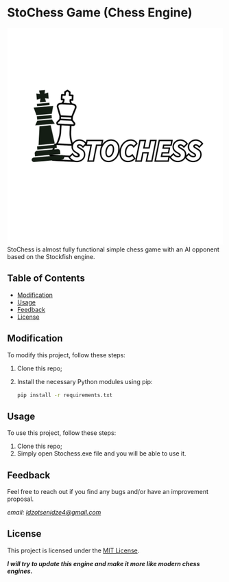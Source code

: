 # StoChess Game (Chess Engine)
![Image Alt Text](imgs/Stochess_logo.png)
StoChess is almost fully functional simple chess game with an AI opponent based on the Stockfish engine.


## Table of Contents
- [Modification](#modification)
- [Usage](#usage)
- [Feedback](#feedback)
- [License](#license)
 
## Modification
To modify this project, follow these steps:
1. Clone this repo;
2. Install the necessary Python modules using pip:

   ```bash
   pip install -r requirements.txt

## Usage
To use this project, follow these steps:
1. Clone this repo;
2. Simply open Stochess.exe file and you will be able to use it.

## Feedback
Feel free to reach out if you find any bugs and/or have an improvement proposal.

*email: ldzotsenidze4@gmail.com*


## License
This project is licensed under the [MIT License](LICENSE).

***I will try to update this engine and make it more like modern chess engines.***

